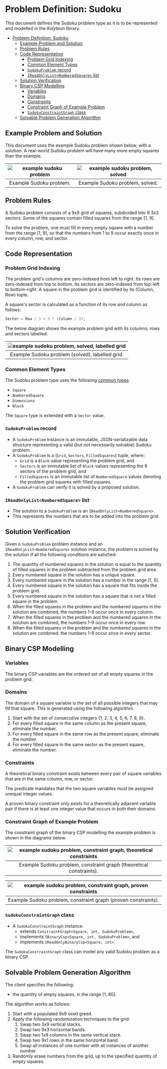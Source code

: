 # Problem Definition: Sudoku

This document defines the Sudoku problem type as it is to be represented and modelled in the *Kolyteon* library.

- [Problem Definition: Sudoku](#problem-definition-sudoku)
  - [Example Problem and Solution](#example-problem-and-solution)
  - [Problem Rules](#problem-rules)
  - [Code Representation](#code-representation)
    - [Problem Grid Indexing](#problem-grid-indexing)
    - [Common Element Types](#common-element-types)
    - [`SudokuProblem` record](#sudokuproblem-record)
    - [`IReadOnlyList<NumberedSquare>` list](#ireadonlylistnumberedsquare-list)
  - [Solution Verification](#solution-verification)
  - [Binary CSP Modelling](#binary-csp-modelling)
    - [Variables](#variables)
    - [Domains](#domains)
    - [Constraints](#constraints)
    - [Constraint Graph of Example Problem](#constraint-graph-of-example-problem)
    - [`SudokuConstraintGraph` class](#sudokuconstraintgraph-class)
  - [Solvable Problem Generation Algorithm](#solvable-problem-generation-algorithm)

## Example Problem and Solution

This document uses the example Sudoku problem shown below, with a solution. A real-world Sudoku problem will have many more empty squares than the example.

| ![example sudoku problem](media/example-problems-sudoku-problem.png) | ![example sudoku problem, solved](media/example-problems-sudoku-problem-solved.png) |
|:--------------------------------------------------------------------:|:-----------------------------------------------------------------------------------:|
|                       Example Sudoku problem.                        |                           Example Sudoku problem, solved.                           |

## Problem Rules

A Sudoku problem consists of a 9x9 grid of squares, subdivided into 9 3x3 sectors. Some of the squares contain filled squares from the range [1, 9].

To solve the problem, one must fill in every empty square with a number from the range [1, 9], so that the numbers from 1 to 9 occur exactly once in every column, row, and sector.

## Code Representation

### Problem Grid Indexing

The problem grid's columns are zero-indexed from left to right. Its rows are zero-indexed from top to bottom. Its sectors are zero-indexed from top-left to bottom-right. A square in the problem grid is identified by its (Column, Row) tuple.

A square's sector is calculated as a function of its row and column as follows:

```csharp
Sector = Row / 3 + 3 * (Column / 3);
```

The below diagram shows the example problem grid with its columns, rows and sectors labelled.

| ![example sudoku problem, solved, labelled grid](media/example-problems-sudoku-problem-grid-labelled.png) |
|:---------------------------------------------------------------------------------------------------------:|
|                              Example Sudoku problem (solved), labelled grid.                              |

### Common Element Types

The Sudoku problem type uses the following [common types](problem_definition_common_elements.md):

- `Square`
- `NumberedSquare`
- `Dimensions`
- `Block`

The `Square` type is extended with a `Sector` value.

### `SudokuProblem` record

- A `SudokuProblem` instance is an immutable, JSON-serializable data structure representing a valid (but not necessarily solvable) Sudoku problem.
- A `SudokuProblem` is a (`Grid`, `Sectors`, `FilledSquares`) tuple, where:
  - `Grid` is a `Block` value representing the problem grid, and
  - `Sectors` is an immutable list of `Block` values representing the 9 sectors of the problem grid, and
  - `FilledSquares` is an immutable list of `NumberedSquare` values denoting the problem grid squares with filled squares.
- A `SudokuProblem` can verify it is solved by a proposed solution.

### `IReadOnlyList<NumberedSquare>` list

- The solution to a `SudokuProblem` is an `IReadOnlyList<NumberedSquare>`.
- This represents the numbers that are to be added into the problem grid.

## Solution Verification

Given a `SudokuProblem` problem instance and an `IReadOnlyList<NumberedSquare>` solution instance, the problem is solved by the solution if all the following conditions are satisfied:

1. The quantity of numbered squares in the solution is equal to the quantity of filled squares in the problem subtracted from the problem grid area.
2. Every numbered square in the solution has a unique square.
3. Every numbered square in the solution has a number in the range [1, 9].
4. Every numbered square in the solution has a square that fits inside the problem grid.
5. Every numbered square in the solution has a square that is not a filled square in the problem.
6. When the filled squares in the problem and the numbered squares in the solution are combined, the numbers 1-9 occur once in every column.
7. When the filled squares in the problem and the numbered squares in the solution are combined, the numbers 1-9 occur once in every row.
8. When the filled squares in the problem and the numbered squares in the solution are combined, the numbers 1-9 occur once in every sector.

## Binary CSP Modelling

### Variables

The binary CSP variables are the ordered set of all empty squares in the problem grid.

### Domains

The domain of a square variable is the set of all possible integers that may fill that square. This is generated using the following algorithm.

1. Start with the set of consecutive integers {1, 2, 3, 4, 5, 6, 7, 8, 9}.
2. For every filled square in the same column as the present square, eliminate the number.
3. For every filled square in the same row as the present square, eliminate the number.
4. For every filled square in the same sector as the present square, eliminate the number.

### Constraints

A theoretical binary constraint exists between every pair of square variables that are in the same column, row, or sector.

The predicate mandates that the two square variables must be assigned unequal integer values.

A proven binary constraint only exists for a theoretically adjacent variable pair if there is at least one integer value that occurs in both their domains.

### Constraint Graph of Example Problem

The constraint graph of the binary CSP modelling the example problem is shown in the diagrams below.

| ![example sudoku problem, constraint graph, theoretical constraints](media/example-problems-sudoku-constraint-graph-theoretical.png) |
|:------------------------------------------------------------------------------------------------------------------------------------:|
|                                 Example Sudoku problem, constraint graph (theoretical constraints).                                  |

| ![example sudoku problem, constraint graph, proven constraints](media/example-problems-sudoku-constraint-graph-proven.png) |
|:--------------------------------------------------------------------------------------------------------------------------:|
|                               Example Sudoku problem, constraint graph (proven constraints).                               |

### `SudokuConstraintGraph` class

- A `SudokuConstraintGraph` instance:
  - extends `ConstraintGraph<Square, int, SudokuProblem>`,
  - implements `IBinaryCsp<Square, int, SudokuProblem>`, and
  - implements `IReadOnlyBinaryCsp<Square, int>`.

The `SudokuConstraintGraph` class can model any valid Sudoku problem as a binary CSP.

## Solvable Problem Generation Algorithm

The client specifies the following:

- the quantity of empty squares, in the range \[1, 80\].

The algorithm works as follows:

1. Start with a populated 9x9 seed greed.
2. Apply the following randomization techniques to the grid:
   1. Swap two 3x9 vertical stacks.
   2. Swap two 9x3 horizontal bands.
   3. Swap two 1x9 columns in the same vertical stack.
   4. Swap two 9x1 rows in the same horizontal band.
   5. Swap all instances of one number with all instances of another number.
3. Randomly erase numbers from the grid, up to the specified quantity of empty squares.
